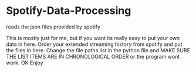 # Spotify-Data-Processing
reads the json files provided by spotify

This is mostly just for me, but if you want its really easy to put your own data in here. Order your extended streaming history from spotify and put the files in here. Change the file paths list in the python file and MAKE SURE THE LIST ITEMS ARE IN CHRONOLOGICAL ORDER or the program wont work. OK Enjoy